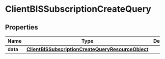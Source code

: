 # ClientBISSubscriptionCreateQuery

## Properties
Name | Type | Description | Notes
------------ | ------------- | ------------- | -------------
**data** | [**ClientBISSubscriptionCreateQueryResourceObject**](ClientBISSubscriptionCreateQueryResourceObject.md) |  | 
